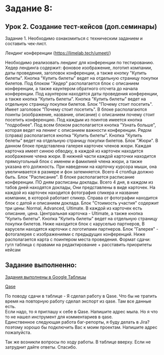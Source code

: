 # Задание 8:
 
## Урок 2. Создание тест-кейсов (доп.семинары)
Задание 1. Необходимо ознакомиться с техническим заданием и составить чек-лист.

Лендинг конференции (https://limelab.tech/umeet/)

Необходимо реализовать лендинг для конференции по тестированию.
Хедер лендинга содержит: фоновое изображение, логотип компании, даты проведения, заголовок конференции, а также кнопку "Купить билеты". Кнопка "Купить билеты" ведет на отдельную страницу покупки билетов.
Под блоком "Хедер" располагается блок с описанием конференции, а также каунтером обратного отсчета до начала конференции. Под каунтером находятся даты проведения конференции, а также кнопка "Купить билеты". Кнопка "Купить билеты" ведет на отдельную страницу покупки билетов.
Блок "Почему стоит посетить". Имеет заголовок "Почему стоит посетить". В блоке располагаются поинты (изображение, название, описание) с описанием почему стоит посетить конференцию. Под каждым из поинтов имеется кнопка "подробнее". Под всем блоком располагается кнопка "Узнать больше", которая ведет на ленинг с описанием важности конференции. Рядом (справа) располагается кнопка "Купить билеты". Кнопка "Купить белеты" ведет на отдельную страницу покупки билетов.
Блок "Жюри". В данном блоке представлена галерея карточек членов жюри. Каждая карточка имеет синюю обводку, в каждой из карточек находится изображение члена жюри. В нижней части каждой карточки находится прямоугольный блок с именем и фамилией члена жюри, а также указана его должность. При наведении на карточку курсора мыши, она увеличивается в размере и фон затемняется. Всего 4 столбца должно быть.
Блок "Расписание". В блоке располагается расписание конференции. ПО дням расписаны доклады. Всего 4 дня, в каждом из табов дней находятся доклады, Они представлены в виде карточек. На каждой из карточек находится фотография спикера и название компании, в которой работает спикер. Справа от фотографии находится блок с датой и описанием доклада.
Блок "Стоимость участия" содержит три цены: Normal, Advanced, Ultimate. В каждой из карточек есть описание, цена. Центральная карточка - Ultimate, а также кнопка "Купить билеты". Кнопка "Купить билеты" ведет на отдельную страницу покупки билетов.
Ниже находится блок с каруселью партнеров, В карусели находятся карточки с логотипами партнеров.
Блок "Галерея" - фотогалерея с изображениями с предыдущих конференций.
Ниже располагается карта с поинтером места проведения.
Формат сдачи: гугл таблица с правами на редактирование + расставить приоритеты кейсам

## Задание выполненно:

[Задания выполнены в Google Таблицы](https://docs.google.com/spreadsheets/d/1BwTp69M37gpP_q1ykApJIHS9sjQ9rUC2-QkDyNVG3-8/edit?usp=sharing)

[Qase](https://app.qase.io/public/report/c7df970ce681da41c538b886a58006bc291f1b1c)

По поводу сдачи в таблице - Я сделал работу в Qase. Что бы не тратить время на повторную работу сделал экспорт из qase. Там все данные есть.  
Если надо, то я приглашу к себе в Qase. Напишите адрес мыла. Но я что то не нашел инструмент для комментариев в qase.  
Единственное следующая работа баг-репорты, я буду делать в Jira? поэтому хорошо бы подключить Вас к моим проектам. Напишите адрес пожалуйста.  

Так же возникли вопросы по ходу работы. В таблице вверху. Если не затруднит дайте ответы. Спасибо. 
